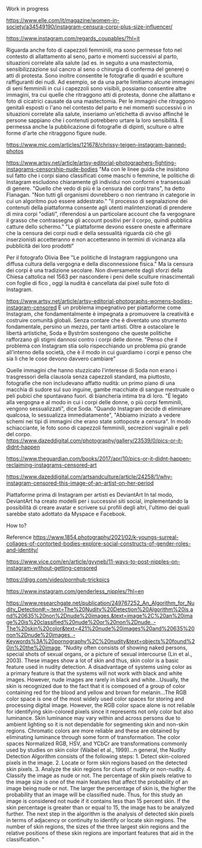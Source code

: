 Work in progress

https://www.elle.com/it/magazine/women-in-society/a34549190/instagram-censura-corpi-plus-size-influencer/

https://www.instagram.com/regards_coupables/?hl=it

Riguarda anche foto di capezzoli femminili, ma sono permesse foto nel contesto di allattamento al seno, parto e momenti successivi al parto, situazioni correlate alla salute (ad es. in seguito a una mastectomia, sensibilizzazione sul cancro al seno o chirurgia di conferma del genere) o atti di protesta. Sono inoltre consentite le fotografie di quadri e sculture raffiguranti dei nudi.
Ad esempio, se da una parte limitiamo alcune immagini di seni femminili in cui i capezzoli sono visibili, possiamo consentire altre immagini, tra cui quelle che ritraggono atti di protesta, donne che allattano e foto di cicatrici causate da una mastectomia. Per le immagini che ritraggono genitali esposti o l'ano nel contesto del parto e nei momenti successivi o in situazioni correlate alla salute, inseriamo un'etichetta di avviso affinché le persone sappiano che i contenuti potrebbero urtare la loro sensibilità. È permessa anche la pubblicazione di fotografie di dipinti, sculture o altre forme d'arte che ritraggono figure nude.

https://www.mic.com/articles/121678/chrissy-teigen-instagram-banned-photos


https://www.artsy.net/article/artsy-editorial-photographers-fighting-instagrams-censorship-nude-bodies
"Ma con le linee guida che insistono sul fatto che i corpi siano classificati come maschi o femmine, le politiche di Instagram escludono chiaramente gli individui non conformi e transessuali di genere. "Quello che vedo di più è la censura dei corpi trans", ha detto Flanagan. "Non tutti gli organismi dovrebbero o non rientrano in categorie in cui un algoritmo può essere addestrato."
"il processo di segnalazione dei contenuti della piattaforma consente agli utenti malintenzionati di prendere di mira corpi "odiati", riferendosi a un particolare account che fa vergognare il grasso che contrassegna gli account positivi per il corpo, quindi pubblica catture dello schermo."
"Le piattaforme devono essere oneste e affermare che la censura dei corpi nudi e della sessualità riguarda ciò che gli inserzionisti accetteranno e non accetteranno in termini di vicinanza alla pubblicità dei loro prodotti"

Per il fotografo Olivia Bee
"Le politiche di Instagram raggiungono una diffusa cultura della vergogna e della disconnessione fisica."
Ma la censura dei corpi è una tradizione secolare. Non diversamente dagli sforzi della Chiesa cattolica nel 1563 per nascondere i peni delle sculture rinascimentali con foglie di fico , oggi la nudità è cancellata dai pixel sulle foto di Instagram.

https://www.artsy.net/article/artsy-editorial-photographs-womens-bodies-instagram-censored
È un problema impegnativo per piattaforme come Instagram, che fondamentalmente è impegnata a promuovere la creatività e costruire comunità globali. Senza contare che è diventato uno strumento fondamentale, persino un mezzo, per tanti artisti. Oltre a ostacolare le libertà artistiche, Soda e Byström sostengono che queste politiche rafforzano gli stigmi dannosi contro i corpi delle donne. "Penso che il problema con Instagram stia solo rispecchiando un problema più grande all'interno della società, che è il modo in cui guardiamo i corpi e penso che sia lì che le cose devono davvero cambiare"

Quelle immagini che hanno stuzzicato l'interesse di Soda non erano i trasgressori della clausola senza capezzoli standard, ma piuttosto, fotografie che non includevano affatto nudità: un primo piano di una macchia di sudore sul suo inguine, gambe macchiate di sangue mestruale o peli pubici che spuntavano fuori. di biancheria intima tra di loro.
"È legato alla vergogna e al modo in cui i corpi delle donne, o più corpi femminili, vengono sessualizzati", dice Soda. "Quando Instagram decide di eliminare qualcosa, lo sessualizza immediatamente", "Abbiamo iniziato a vedere schemi nei tipi di immagini che erano state sottoposte a censura". In modo schiacciante, le foto sono di capezzoli femminili, secrezioni vaginali e peli del corpo.  https://www.dazeddigital.com/photography/gallery/23539/0/pics-or-it-didnt-happen

https://www.theguardian.com/books/2017/apr/10/pics-or-it-didnt-happen-reclaiming-instagrams-censored-art

https://www.dazeddigital.com/artsandculture/article/24258/1/why-instagram-censored-this-image-of-an-artist-on-her-period

Piattaforme prima di Instagram per artisti
es DeviantArt
In tal modo, DeviantArt ha creato modelli per i successivi siti social, implementando la possibilità di creare avatar e scrivere sui profili degli altri, l'ultimo dei quali sarebbe stato adottato da Myspace e Facebook.


How to?

Reference https://www.1854.photography/2021/02/k-youngs-surreal-collages-of-contorted-bodies-explore-social-constructs-of-gender-roles-and-identity/

https://www.vice.com/en/article/gyyneb/11-ways-to-post-nipples-on-instagram-without-getting-censored

https://digg.com/video/pornhub-trickpics

https://www.instagram.com/genderless_nipples/?hl=en


https://www.researchgate.net/publication/249767252_An_Algorithm_for_Nudity_Detection#:~:text=The%20Nudity%20Detection%20Algorithm%20is,and%20635%20non%2Dnude%20images.&text=image%2C%20an%20image%20is%20classified%20nude%20or%20non%2Dnude.,-The%20skin%20color&text=421%20nude%20images%20and%20635%20non%2Dnude%20images.,-Keywords%3A%20pornography%2C%20nudity&text=objects%20found%20in%20the%20image.
"Nudity often consists of showing naked persons, special shots of sexual organs, or a picture of sexual intercourse (Lin et al., 2003).  These images show a lot of skin and thus, skin color is a basic feature used in nudity detection.  A disadvantage of systems using color as a primary feature is that the systems will not work with black and white images.  However, nude images are rarely in black and white...Usually, the skin is recognized due to the fact that it is composed of a group of color containing red for the blood and yellow and brown for melanin...The RGB color space is one of the most widely used color spaces for storing and processing digital image.  However, the RGB color space alone is not reliable for identifying skin-colored pixels since it represents not only color but also luminance.  Skin luminance may vary within and across persons due to ambient lighting so it is not dependable for segmenting skin and non-skin regions.   Chromatic colors are more reliable and these are obtained by eliminating luminance through some form of transformation.  The color spaces Normalized RGB, HSV, and YCbCr are transformations commonly used by studies on skin color (Waibel et al., 1999)...n general, the Nudity Detection Algorithm consists of the following steps:  1.  Detect skin-colored pixels in the image. 2.  Locate or form skin regions based on the detected skin pixels. 3.  Analyze the skin regions for clues of nudity or non-nudity. 4.  Classify the image as nude or not.  The percentage of skin pixels relative to the image size is one of the main features that affect the probability of an image being nude or not.  The larger the percentage of skin is, the higher the probability that an image will be classified nude.  Thus, for this study an image is considered not nude if it contains less than 15 percent skin.  If the skin percentage is greater than or equal to 15, the image has to be analyzed further. The next step in the algorithm is the analysis of detected skin pixels in terms of adjacency or continuity to identify or locate skin regions.  The number of skin regions, the sizes of the three largest skin regions and the relative positions of these skin regions are important features that aid in the classification. "


